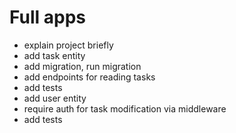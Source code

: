 # Full apps

* explain project briefly
* add task entity
* add migration, run migration
* add endpoints for reading tasks
* add tests
* add user entity
* require auth for task modification via middleware
* add tests
